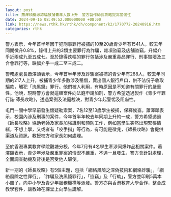 ```yaml
---
layout: post
title: 蕭澤頤稱涉詐騙被捕青年人數上升　警方製作師長攻略提高警惕性
date: 2024-09-16 08:49:52.000000000 +08:00
link: https://news.rthk.hk/rthk/ch/component/k2/1770772-20240916.htm
categories: rthk
---
```


警方表示，今年首半年因干犯刑事罪行被捕的10至20歲青少年有1541人，較去年同期微升0.8%，錄得上升的3類主要罪行為詐騙，雜項盜竊及店舖盜竊，升幅介乎近兩成九至五成七。至於錄得跌幅的罪行包括涉及嚴重毒品罪行、刑事毀壞及三合會罪行等，跌幅介乎一成二至三成二。

警務處處長蕭澤頤表示，今年首半年涉及詐騙案被捕的青少年有288人，較去年同期的217人上升，被捕青少年多數涉及租借，賣出個人銀行戶口，供不法份子收取騙款，觸犯「洗黑錢」罪行。他們被人利用，有時原因是不知道有關罪行的嚴重性。他說，現時警方會就這類案件向法庭申請加刑，警方希望透過製作《青少年罪行誌‧師長攻略》，透過案例及法庭裁決，對青少年起警惕及阻嚇性。

屯門一間中學早前發生懷疑勒索案，7名12至13歲學生被捕，保釋候查。蕭澤頤表示，校園內涉及刑事的案件，今年首半年較去年同期上升約一成，警方希望透過《師長攻略》協助老師及家長加強識別和預防工作，例如當學生突然出現緊張情緒，不想上學，又或者有「咬手指」等行為，有可能是徵兆，《師長攻略》會提供渠道及資訊，教授校方和家長如何處理。

至於香港專業教育學院觀塘分校，今年7月有4名學生牽涉同爆炸品相關案件。蕭澤頤表示，青少年涉及嚴重罪案的情況不嚴重，不過一旦發生，警方會針對處理，全面調查動機及背後是否受他人驅使。

新一期的《師長攻略》有5個主題，包括「網絡風險之深偽技術和網絡詐騙」，「網絡風險之性罪行」，「詐騙及洗黑錢罪行」，「盜竊」及「行劫」，警方並印刷5萬本小冊子，向中小學及青少年服務機構等派發。警方亦與香港教育大學合作，整合成教學套件，讓教師在課堂上向學生講解。
